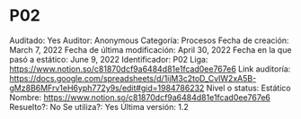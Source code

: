 # P02

Auditado: Yes
Auditor: Anonymous
Categoría: Procesos
Fecha de creación: March 7, 2022
Fecha de última modificación: April 30, 2022
Fecha en la que pasó a estático: June 9, 2022
Identificador: P02
Liga: https://www.notion.so/c81870dcf9a6484d81e1fcad0ee767e6 
Link auditoría: https://docs.google.com/spreadsheets/d/1ijM3c2toD_CvIW2xA5B-gMz8B6MFrv1eH6yph772y9s/edit#gid=1984786232
Nivel o status: Estático
Nombre: https://www.notion.so/c81870dcf9a6484d81e1fcad0ee767e6 
Resuelto?: No
Se utiliza?: Yes
Última versión: 1.2